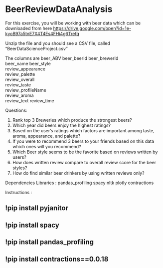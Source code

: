 # BeerReviewDataAnalysis
For this exercise, you will be working with beer data which can be downloaded from here 
https://drive.google.com/open?id=1e-kyoB97a5tnE7X4T4Es4FHi4g6Trefq
 
Unzip the file and you should see a CSV file, called “BeerDataScienceProject.csv”

The columns are
beer_ABV
beer_beerId	
beer_brewerId	
beer_name	beer_style	
review_appearance	
review_palette	
review_overall	
review_taste	
review_profileName	
review_aroma	
review_text	review_time

Questions: 

1.	Rank top 3 Breweries which produce the strongest beers?
2.	Which year did beers enjoy the highest ratings? 
3.	Based on the user’s ratings which factors are important among taste, aroma, appearance, and palette?
4.	If you were to recommend 3 beers to your friends based on this data which ones will you recommend?
5.	Which Beer style seems to be the favorite based on reviews written by users? 
6.	How does written review compare to overall review score for the beer styles?
7.	How do find similar beer drinkers by using written reviews only?

Dependencies Libraries :
pandas_profiling 
spacy
nltk
plotly
contractions

Instructions :
## !pip install pyjanitor
## !pip install spacy
## !pip install pandas_profiling
## !pip install contractions==0.0.18

